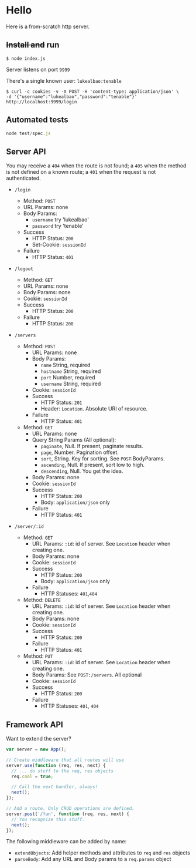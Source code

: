 # Hello
Here is a from-scratch http server.

## ~~Install and~~ run
```shell
$ node index.js
```

Server listens on port `9999`

There's a single known user: `lukealbao:tenable`
```shell
$ curl -c cookies -v -X POST -H 'content-type: application/json' \
-d '{"username":"lukealbao","password":"tenable"}' http://localhost:9999/login
```

## Automated tests
```javascript
node test/spec.js
```

## Server API
You may receive a `404` when the route is not found; a `405` when the
method is not defined on a known route; a `401` when the request is
not authenticated.

* `/login`
  - Method: `POST`
  - URL Params: none
  - Body Params:
    - `username` try 'lukealbao'
    - `password` try 'tenable'
  - Success
    - HTTP Status: `200`
    - Set-Cookie: `sessionId`
  - Failure
    - HTTP Status: `401`

* `/logout`
  - Method: `GET`
  - URL Params: none
  - Body Params: none
  - Cookie: `sessionId`
  - Success
    - HTTP Status: `200`
  - Failure
    - HTTP Status: `200`

* `/servers`
  - Method: `POST`
    - URL Params: none
    - Body Params:
      - `name` String, required
      - `hostname` String, required
      - `port` Number, required
      - `username` String, required
    - Cookie: `sessionId`
    - Success
      - HTTP Status: `201`
      - Header: `Location`. Absolute URI of resource.
    - Failure
      - HTTP Status: `401`
  - Method: `GET`
    - URL Params: none
    - Query String Params (All optional):
      - `paginate`, Null. If present, paginate results.
      - `page`, Number. Pagination offset.
      - `sort`, String. Key for sorting. See `POST`:BodyParams.
      - `ascending`, Null. If present, sort low to high.
      - `descending`, Null. You get the idea.
    - Body Params: none
    - Cookie: `sessionId`
    - Success
      - HTTP Status: `200`
      - Body: `application/json` only
    - Failure
      - HTTP Status: `401`

* `/server/:id`
  - Method: `GET`
    - URL Params: 
      `:id`: id of server. See `Location` header when creating one. 
    - Body Params: none
    - Cookie: `sessionId`
    - Success
      - HTTP Status: `200`
      - Body: `application/json` only
    - Failure
      - HTTP Statuses: `401`,`404`
  - Method: `DELETE`
    - URL Params: 
      `:id`: id of server. See `Location` header when creating one. 
    - Body Params: none
    - Cookie: `sessionId`
    - Success
      - HTTP Status: `200`
    - Failure
      - HTTP Status: `401`
  - Method: `PUT`
    - URL Params: 
      `:id`: id of server. See `Location` header when creating one. 
    - Body Params: See `POST:/servers`. All optional
    - Cookie: `sessionId`
    - Success
      - HTTP Status: `200`
    - Failure
      - HTTP Statuses: `401`, `404`


## Framework API

Want to extend the server?

```javascript
var server = new App();

// Create middleware that all routes will use
server.use(function (req, res, next) {
  // ... do stuff to the req, res objects
  req.cool = true;

  // Call the next handler, always!
  next();
});

// Add a route. Only CRUD operations are defined.
server.post('/fun', function (req, res, next) {
  // You recognize this stuff.
  next();
});
```

The following middleware can be added by name:
* `extendObjects`: Add helper methods and attributes to `req` and `res` objects
* `parseBody`: Add any URL and Body params to a `req.params` object
